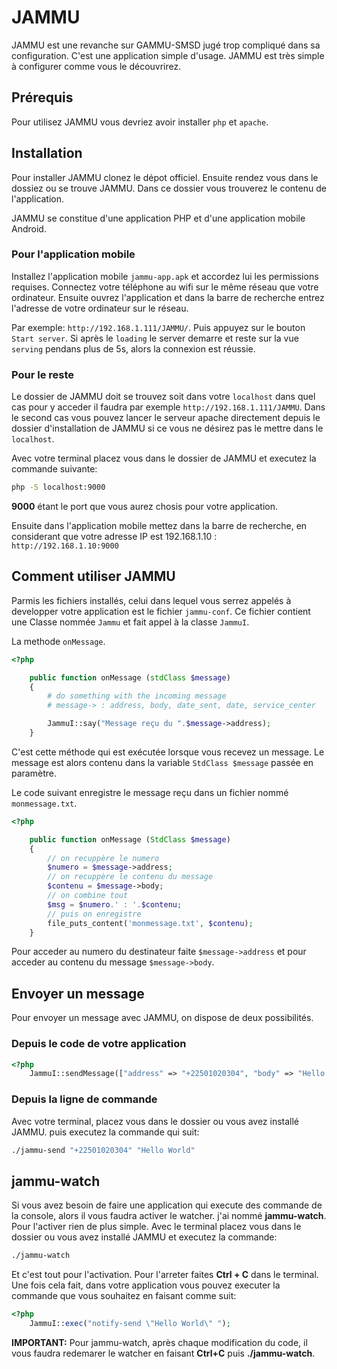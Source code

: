 # JAMMU #

JAMMU est une revanche sur GAMMU-SMSD jugé trop compliqué dans sa configuration. C'est une application simple d'usage. JAMMU est très simple à configurer comme vous le découvrirez.

## Prérequis ##

Pour utilisez JAMMU vous devriez avoir installer `php` et `apache`.

## Installation ##

Pour installer JAMMU clonez le dépot officiel.
Ensuite rendez vous dans le dossiez ou se trouve JAMMU. Dans ce dossier vous trouverez le contenu de l'application.

JAMMU se constitue d'une application PHP et d'une application mobile Android.

### Pour l'application mobile ###

Installez l'application mobile `jammu-app.apk` et accordez lui les permissions requises.
Connectez votre téléphone au wifi sur le même réseau que votre ordinateur.
Ensuite ouvrez l'application et dans la barre de recherche entrez l'adresse de votre ordinateur sur le réseau.

Par exemple: `http://192.168.1.111/JAMMU/`. Puis appuyez sur le bouton `Start server`.
Si après le `loading` le server demarre et reste sur la vue `serving` pendans plus de 5s, alors la connexion est réussie.

### Pour le reste ###

Le dossier de JAMMU doit se trouvez soit dans votre `localhost` dans quel cas pour y acceder il faudra par exemple `http://192.168.1.111/JAMMU`.
Dans le second cas vous pouvez lancer le serveur apache directement depuis le dossier d'installation de JAMMU si ce vous ne désirez pas le mettre dans le `localhost`.

Avec votre terminal placez vous dans le dossier de JAMMU et executez la commande suivante:

```cmd
php -S localhost:9000
```

**9000** étant le port que vous aurez chosis pour votre application.

Ensuite dans l'application mobile mettez dans la barre de recherche, en considerant que votre adresse IP est 192.168.1.10 : `http://192.168.1.10:9000`

## Comment utiliser JAMMU ##

Parmis les fichiers installés, celui dans lequel vous serrez appelés à developper votre application est le fichier `jammu-conf`.
Ce fichier contient une Classe nommée `Jammu` et fait appel à la classe `JammuI`.

La methode `onMessage`.

```php
<?php

	public function onMessage (stdClass $message)
	{
		# do something with the incoming message
		# message-> : address, body, date_sent, date, service_center

		JammuI::say("Message reçu du ".$message->address);
	}
```

C'est cette méthode qui est exécutée lorsque vous recevez un message. Le message est alors contenu dans la variable `StdClass $message` passée en paramètre.

Le code suivant enregistre le message reçu dans un fichier nommé `monmessage.txt`.
```php
<?php

	public function onMessage (StdClass $message)
	{
		// on recuppère le numero
		$numero = $message->address;
		// on recuppère le contenu du message
		$contenu = $message->body;
		// on combine tout
		$msg = $numero.' : '.$contenu;
		// puis on enregistre
		file_puts_content('monmessage.txt', $contenu);
	}
```

Pour acceder au numero du destinateur faite `$message->address` et pour acceder au contenu du message `$message->body`.

## Envoyer un message ##

Pour envoyer un message avec JAMMU, on dispose de deux possibilités.

### Depuis le code de votre application ###

```php
<?php
	JammuI::sendMessage(["address" => "+22501020304", "body" => "Hello World !"]);
```

### Depuis la ligne de commande ###

Avec votre terminal, placez vous dans le dossier ou vous avez installé JAMMU. puis executez la commande qui suit:

```cmd
./jammu-send "+22501020304" "Hello World"
```

## jammu-watch ##

Si vous avez besoin de faire une application qui execute des commande de la console, alors il vous faudra activer le watcher. j'ai nommé **jammu-watch**.
Pour l'activer rien de plus simple. Avec le terminal placez vous dans le dossier ou vous avez installé JAMMU et executez la commande:

```cmd
./jammu-watch
```

Et c'est tout pour l'activation. Pour l'arreter faites **Ctrl + C** dans le terminal.
Une fois cela fait, dans votre application vous pouvez executer la commande que vous souhaitez en faisant comme suit:

```php
<?php
	JammuI::exec("notify-send \"Hello World\" ");
```

**IMPORTANT:** Pour jammu-watch, après chaque modification du code, il vous faudra redemarer le watcher en faisant **Ctrl+C** puis **./jammu-watch**.
